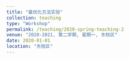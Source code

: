 ```yaml
---
title: "最优化方法实验"
collection: teaching
type: "Workshop"
permalink: /teaching/2020-spring-teaching-2
venue: "2020-2021, 第二学期, 星期一, 东校区"
date: 2020-01-01
location: "东校区"
---
```





